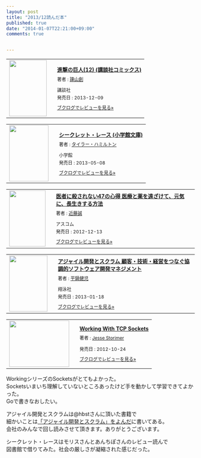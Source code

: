 ```yaml
---
layout: post
title: "2013/12読んだ本"
published: true
date: "2014-01-07T22:21:00+09:00"
comments: true


---
```



<div class="booklog_html"><table><tr><td class="booklog_html_image"><a href="http://www.amazon.co.jp/%E9%80%B2%E6%92%83%E3%81%AE%E5%B7%A8%E4%BA%BA-12-%E8%AC%9B%E8%AB%87%E7%A4%BE%E3%82%B3%E3%83%9F%E3%83%83%E3%82%AF%E3%82%B9-%E8%AB%AB%E5%B1%B1-%E5%89%B5/dp/4063949761%3FSubscriptionId%3D0AVSM5SVKRWTFMG7ZR82%26tag%3D13nightcrows-22%26linkCode%3Dxm2%26camp%3D2025%26creative%3D165953%26creativeASIN%3D4063949761" target="_blank"><img src="http://ecx.images-amazon.com/images/I/51YseUTwzIL._SL160_.jpg" width="100" height="150" style="border:0;border-radius:0;" /></a></td><td class="booklog_html_info" style="padding-left:20px;"><div class="booklog_html_title" style="margin-bottom:10px;font-size:14px;font-weight:bold;"><a href="http://www.amazon.co.jp/%E9%80%B2%E6%92%83%E3%81%AE%E5%B7%A8%E4%BA%BA-12-%E8%AC%9B%E8%AB%87%E7%A4%BE%E3%82%B3%E3%83%9F%E3%83%83%E3%82%AF%E3%82%B9-%E8%AB%AB%E5%B1%B1-%E5%89%B5/dp/4063949761%3FSubscriptionId%3D0AVSM5SVKRWTFMG7ZR82%26tag%3D13nightcrows-22%26linkCode%3Dxm2%26camp%3D2025%26creative%3D165953%26creativeASIN%3D4063949761" target="_blank">進撃の巨人(12) (講談社コミックス)</a></div><div style="margin-bottom:10px;"><div class="booklog_html_author" style="margin-bottom:15px;font-size:12px;;line-height:1.2em">著者 : <a href="http://booklog.jp/author/%E8%AB%AB%E5%B1%B1%E5%89%B5" target="_blank">諫山創</a></div><div class="booklog_html_manufacturer" style="margin-bottom:5px;font-size:12px;;line-height:1.2em">講談社</div><div class="booklog_html_release" style="font-size:12px;;line-height:1.2em">発売日 : 2013-12-09</div></div><div class="booklog_html_link_amazon"><a href="http://booklog.jp/item/1/4063949761" style="font-size:12px;" target="_blank">ブクログでレビューを見る»</a></div></td></tr></table></div>

<div class="booklog_html"><table><tr><td class="booklog_html_image"><a href="http://www.amazon.co.jp/%E3%82%B7%E3%83%BC%E3%82%AF%E3%83%AC%E3%83%83%E3%83%88%E3%83%BB%E3%83%AC%E3%83%BC%E3%82%B9-%E5%B0%8F%E5%AD%A6%E9%A4%A8%E6%96%87%E5%BA%AB-%E3%82%BF%E3%82%A4%E3%83%A9%E3%83%BC-%E3%83%8F%E3%83%9F%E3%83%AB%E3%83%88%E3%83%B3/dp/4094088016%3FSubscriptionId%3D0AVSM5SVKRWTFMG7ZR82%26tag%3D13nightcrows-22%26linkCode%3Dxm2%26camp%3D2025%26creative%3D165953%26creativeASIN%3D4094088016" target="_blank"><img src="http://ecx.images-amazon.com/images/I/51nNXE4UM2L._SL160_.jpg" width="105" height="150" style="border:0;border-radius:0;" /></a></td><td class="booklog_html_info" style="padding-left:20px;"><div class="booklog_html_title" style="margin-bottom:10px;font-size:14px;font-weight:bold;"><a href="http://www.amazon.co.jp/%E3%82%B7%E3%83%BC%E3%82%AF%E3%83%AC%E3%83%83%E3%83%88%E3%83%BB%E3%83%AC%E3%83%BC%E3%82%B9-%E5%B0%8F%E5%AD%A6%E9%A4%A8%E6%96%87%E5%BA%AB-%E3%82%BF%E3%82%A4%E3%83%A9%E3%83%BC-%E3%83%8F%E3%83%9F%E3%83%AB%E3%83%88%E3%83%B3/dp/4094088016%3FSubscriptionId%3D0AVSM5SVKRWTFMG7ZR82%26tag%3D13nightcrows-22%26linkCode%3Dxm2%26camp%3D2025%26creative%3D165953%26creativeASIN%3D4094088016" target="_blank">シークレット・レース (小学館文庫)</a></div><div style="margin-bottom:10px;"><div class="booklog_html_author" style="margin-bottom:15px;font-size:12px;;line-height:1.2em">著者 : <a href="http://booklog.jp/author/%E3%82%BF%E3%82%A4%E3%83%A9%E3%83%BC%E3%83%BB%E3%83%8F%E3%83%9F%E3%83%AB%E3%83%88%E3%83%B3" target="_blank">タイラー・ハミルトン</a></div><div class="booklog_html_manufacturer" style="margin-bottom:5px;font-size:12px;;line-height:1.2em">小学館</div><div class="booklog_html_release" style="font-size:12px;;line-height:1.2em">発売日 : 2013-05-08</div></div><div class="booklog_html_link_amazon"><a href="http://booklog.jp/item/1/4094088016" style="font-size:12px;" target="_blank">ブクログでレビューを見る»</a></div></td></tr></table></div>

<div class="booklog_html"><table><tr><td class="booklog_html_image"><a href="http://www.amazon.co.jp/%E5%8C%BB%E8%80%85%E3%81%AB%E6%AE%BA%E3%81%95%E3%82%8C%E3%81%AA%E3%81%8447%E3%81%AE%E5%BF%83%E5%BE%97-%E5%8C%BB%E7%99%82%E3%81%A8%E8%96%AC%E3%82%92%E9%81%A0%E3%81%96%E3%81%91%E3%81%A6%E3%80%81%E5%85%83%E6%B0%97%E3%81%AB%E3%80%81%E9%95%B7%E7%94%9F%E3%81%8D%E3%81%99%E3%82%8B%E6%96%B9%E6%B3%95-%E8%BF%91%E8%97%A4-%E8%AA%A0/dp/4776207648%3FSubscriptionId%3D0AVSM5SVKRWTFMG7ZR82%26tag%3D13nightcrows-22%26linkCode%3Dxm2%26camp%3D2025%26creative%3D165953%26creativeASIN%3D4776207648" target="_blank"><img src="http://ecx.images-amazon.com/images/I/51bHYxcIkhL._SL160_.jpg" width="97" height="150" style="border:0;border-radius:0;" /></a></td><td class="booklog_html_info" style="padding-left:20px;"><div class="booklog_html_title" style="margin-bottom:10px;font-size:14px;font-weight:bold;"><a href="http://www.amazon.co.jp/%E5%8C%BB%E8%80%85%E3%81%AB%E6%AE%BA%E3%81%95%E3%82%8C%E3%81%AA%E3%81%8447%E3%81%AE%E5%BF%83%E5%BE%97-%E5%8C%BB%E7%99%82%E3%81%A8%E8%96%AC%E3%82%92%E9%81%A0%E3%81%96%E3%81%91%E3%81%A6%E3%80%81%E5%85%83%E6%B0%97%E3%81%AB%E3%80%81%E9%95%B7%E7%94%9F%E3%81%8D%E3%81%99%E3%82%8B%E6%96%B9%E6%B3%95-%E8%BF%91%E8%97%A4-%E8%AA%A0/dp/4776207648%3FSubscriptionId%3D0AVSM5SVKRWTFMG7ZR82%26tag%3D13nightcrows-22%26linkCode%3Dxm2%26camp%3D2025%26creative%3D165953%26creativeASIN%3D4776207648" target="_blank">医者に殺されない47の心得 医療と薬を遠ざけて、元気に、長生きする方法</a></div><div style="margin-bottom:10px;"><div class="booklog_html_author" style="margin-bottom:15px;font-size:12px;;line-height:1.2em">著者 : <a href="http://booklog.jp/author/%E8%BF%91%E8%97%A4%E8%AA%A0" target="_blank">近藤誠</a></div><div class="booklog_html_manufacturer" style="margin-bottom:5px;font-size:12px;;line-height:1.2em">アスコム</div><div class="booklog_html_release" style="font-size:12px;;line-height:1.2em">発売日 : 2012-12-13</div></div><div class="booklog_html_link_amazon"><a href="http://booklog.jp/item/1/4776207648" style="font-size:12px;" target="_blank">ブクログでレビューを見る»</a></div></td></tr></table></div>

<div class="booklog_html"><table><tr><td class="booklog_html_image"><a href="http://www.amazon.co.jp/%E3%82%A2%E3%82%B8%E3%83%A3%E3%82%A4%E3%83%AB%E9%96%8B%E7%99%BA%E3%81%A8%E3%82%B9%E3%82%AF%E3%83%A9%E3%83%A0-%E9%A1%A7%E5%AE%A2%E3%83%BB%E6%8A%80%E8%A1%93%E3%83%BB%E7%B5%8C%E5%96%B6%E3%82%92%E3%81%A4%E3%81%AA%E3%81%90%E5%8D%94%E8%AA%BF%E7%9A%84%E3%82%BD%E3%83%95%E3%83%88%E3%82%A6%E3%82%A7%E3%82%A2%E9%96%8B%E7%99%BA%E3%83%9E%E3%83%8D%E3%82%B8%E3%83%A1%E3%83%B3%E3%83%88-%E5%B9%B3%E9%8D%8B-%E5%81%A5%E5%85%90/dp/4798129704%3FSubscriptionId%3D0AVSM5SVKRWTFMG7ZR82%26tag%3D13nightcrows-22%26linkCode%3Dxm2%26camp%3D2025%26creative%3D165953%26creativeASIN%3D4798129704" target="_blank"><img src="http://ecx.images-amazon.com/images/I/41qg6STGdqL._SL160_.jpg" width="102" height="150" style="border:0;border-radius:0;" /></a></td><td class="booklog_html_info" style="padding-left:20px;"><div class="booklog_html_title" style="margin-bottom:10px;font-size:14px;font-weight:bold;"><a href="http://www.amazon.co.jp/%E3%82%A2%E3%82%B8%E3%83%A3%E3%82%A4%E3%83%AB%E9%96%8B%E7%99%BA%E3%81%A8%E3%82%B9%E3%82%AF%E3%83%A9%E3%83%A0-%E9%A1%A7%E5%AE%A2%E3%83%BB%E6%8A%80%E8%A1%93%E3%83%BB%E7%B5%8C%E5%96%B6%E3%82%92%E3%81%A4%E3%81%AA%E3%81%90%E5%8D%94%E8%AA%BF%E7%9A%84%E3%82%BD%E3%83%95%E3%83%88%E3%82%A6%E3%82%A7%E3%82%A2%E9%96%8B%E7%99%BA%E3%83%9E%E3%83%8D%E3%82%B8%E3%83%A1%E3%83%B3%E3%83%88-%E5%B9%B3%E9%8D%8B-%E5%81%A5%E5%85%90/dp/4798129704%3FSubscriptionId%3D0AVSM5SVKRWTFMG7ZR82%26tag%3D13nightcrows-22%26linkCode%3Dxm2%26camp%3D2025%26creative%3D165953%26creativeASIN%3D4798129704" target="_blank">アジャイル開発とスクラム 顧客・技術・経営をつなぐ協調的ソフトウェア開発マネジメント</a></div><div style="margin-bottom:10px;"><div class="booklog_html_author" style="margin-bottom:15px;font-size:12px;;line-height:1.2em">著者 : <a href="http://booklog.jp/author/%E5%B9%B3%E9%8D%8B%E5%81%A5%E5%85%90" target="_blank">平鍋健児</a></div><div class="booklog_html_manufacturer" style="margin-bottom:5px;font-size:12px;;line-height:1.2em">翔泳社</div><div class="booklog_html_release" style="font-size:12px;;line-height:1.2em">発売日 : 2013-01-18</div></div><div class="booklog_html_link_amazon"><a href="http://booklog.jp/item/1/4798129704" style="font-size:12px;" target="_blank">ブクログでレビューを見る»</a></div></td></tr></table></div>

<div class="booklog_html"><table><tr><td class="booklog_html_image"><a href="http://www.amazon.co.jp/Working-With-Sockets-Jesse-Storimer-ebook/dp/B00BPYT6PK%3FSubscriptionId%3D0AVSM5SVKRWTFMG7ZR82%26tag%3D13nightcrows-22%26linkCode%3Dxm2%26camp%3D2025%26creative%3D165953%26creativeASIN%3DB00BPYT6PK" target="_blank"><img src="http://ecx.images-amazon.com/images/I/51uNC60Jm4L._SL160_.jpg" width="160" height="124" style="border:0;border-radius:0;" /></a></td><td class="booklog_html_info" style="padding-left:20px;"><div class="booklog_html_title" style="margin-bottom:10px;font-size:14px;font-weight:bold;"><a href="http://www.amazon.co.jp/Working-With-Sockets-Jesse-Storimer-ebook/dp/B00BPYT6PK%3FSubscriptionId%3D0AVSM5SVKRWTFMG7ZR82%26tag%3D13nightcrows-22%26linkCode%3Dxm2%26camp%3D2025%26creative%3D165953%26creativeASIN%3DB00BPYT6PK" target="_blank">Working With TCP Sockets</a></div><div style="margin-bottom:10px;"><div class="booklog_html_author" style="margin-bottom:15px;font-size:12px;;line-height:1.2em">著者 : <a href="http://booklog.jp/author/Jesse+Storimer" target="_blank">Jesse Storimer</a></div><div class="booklog_html_manufacturer" style="margin-bottom:5px;font-size:12px;;line-height:1.2em"></div><div class="booklog_html_release" style="font-size:12px;;line-height:1.2em">発売日 : 2012-10-24</div></div><div class="booklog_html_link_amazon"><a href="http://booklog.jp/item/1/B00BPYT6PK" style="font-size:12px;" target="_blank">ブクログでレビューを見る»</a></div></td></tr></table></div>  
  
WorkingシリーズのSocketsがとてもよかった。  
Socketsいまいち理解していないところあったけど手を動かして学習できてよかった。  
Goで書きなおしたい。  
  
アジャイル開発とスクラムは@hbstさんに頂いた書籍で  
細かいことは[「アジャイル開発とスクラム」をよんだ](http://blog.kenjiskywalker.org/blog/2013/12/29/agile-and-scram/)に書いてある。  
会社のみんなで回し読みさせて頂きます。ありがとうございます。  
  
シークレット・レースはモリスさんとあんちぽさんのレビュー読んで  
図書館で借りてみた。社会の厳しさが凝縮された感じだった。
